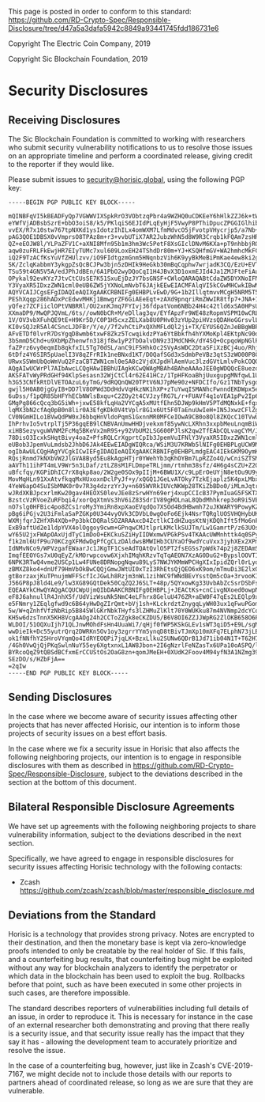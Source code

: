 This page is posted in order to conform to this standard: https://github.com/RD-Crypto-Spec/Responsible-Disclosure/tree/d47a5a3dafa5942c8849a93441745fdd186731e6

Copyright The Electric Coin Company, 2019

Copyright Sic Blockchain Foundation, 2019

# Security Disclosures
## Receiving Disclosures

The Sic Blockchain Foundation is committed to working with researchers who submit security vulnerability notifications to us to resolve those issues on an appropriate timeline and perform a coordinated release, giving credit to the reporter if they would like.

Please submit issues to security@horisic.global, using the following PGP key:

```
-----BEGIN PGP PUBLIC KEY BLOCK-----

mQINBFqVI5kBEADFyQp7VGWWVIXSpkRrO3VObtzqPbr4a9WZHQ0uCDKEeY6hHlkZZJ6k+tWB
eYWfVjADBsbSzrE+bbO3oiS8/k5/PKlqiS6EJIdPLqEyHjF5VwyP8PThiDpucZPGGIGlhib7
vvEX/R7x10stw767tpNXKd1ysIdotzIhILx4omWXM7LfmMdvcO5jFvotpVHycrjp5/a7Nb+a
pAG3QOE1DBSX0vVmprsO8TPAz8m+r3+vvbUTiX7AR2JubzWhN5d8W9R3Crqb1kFQAm7zsHRN
QZ+eEOJW8l/YLPaZFV1C+aXNI8Mfn95b1m3hm3Wc5PetF8XsGIclDNvM6KXa+pT9nhbbjRG/
aqw0zuFRLFkEwjHR7EIyTUMc7xul609LoxEH24TShdDr80m+YJ+KSQHfmGV+WA2hmhcMkFCx
iQ2F9TzACfKsYuVfZHUlzvv/iO9FIdtgzmGnm5HNqnbzVih6K9yyBkMeBiPmKae4ew8ki2gF
SK/ZclqKabbmY3ykgpZsQcBCJPw3bjn5zDHIk9HeGkb30mBqCqphw7wrjadK3CQ/EzU+EVTf
TSu59t4GN5V5A/edJPhJdBEn/6A1PbO2wyDQoCqI1H4JBvX3D1oxmEJId4Ja1ZMJFteFiAu0
OPykal92evKYz7JtvCtCUsSE7K51SxuEjDzJY7bsGNSF+CWloQARAQABtCdaZW5DYXNoIFNl
Y3VyaXR5IDxzZWN1cml0eUB6ZW5jYXNoLmNvbT6JAjkEEwEIACMFAlqVI5kCGwMHCwkIBwMC
AQYVCAIJCgsEFgIDAQIeAQIXgAAKCRBNIFg0EHBPLvEwD/9G+1b2IllqtmvvMCgH5NRM5T5E
PEShXqqp286hADxPcEdwvMHKj1BmwgrZF6GiAEeEqt+zAXd9pnqriRmZWwIR8tfp7+JNA+1m
yQfez7ZCFiiclOPtVNBRRl/OU2xnKJmq7FYIvj36fdpatVom6NBb24H4c42tld6xSA0HPsU9
XXmaDP9/MwQPJQVmL/6ts//owN0bCR+M/eDllag3qv/EYfApzFr9WE48zRopmVSPM10wCRLA
1V/OV3vbXFuhQE9tE+H9Kr5D/C0P1H5cxzZELXab8U0PHv03zYUp2piHVzsQDAHoGGrsvlLS
KI0vSQJzR5Al4CSncLJDFBr/Y/e//7f2vhCtiPxQXhMFLdQl2ji+TX/EYUS6QZnJeBBgWBPO
AFvETDf0lvrR7DsYgqD8wmb6txwF8Zkz5TcwqikdzPYa6YtBbkfh4hYXMoKpl4EKtpNc90dS
3bSmmD5Chd+u9XbMpZhenwfn318jf8w1yP2TbOalvDN9z3IMdCNHk/dY4SQ+OcpqoWpNGlPZ
faZPrz6vy0eqmIb8qkfxIL5Tg70dSL/anC9iF5HhkOc2SVyAsWDC2DtaSFiXzBCj4uo/Rhj+
6tDfz4Y6SIR5pUaelI3V8qZFrRIk1neBNxd1KT/DOQafSGd3xSdmbPeVBz3qtS3zWO00P8Ck
URwxSSWmUbQoWmVuQ2FzaCBTZWN1cml0eSA8c2VjdXJpdHlAemVuc3lzdGVtLmlvPokCOQQT
AQgAIwUCWrPl7AIbAwcLCQgHAwIBBhUIAgkKCwQWAgMBAh4BAheAAAoJEE0gWDQQcE8uezoQ
AKSFATvWyPRdGHf94KlpSesasn32WjCtCl4r62E41HCz/1TpHFKoaBhjUuxgupgMNfqwL1UW
h3G53CNfkRtDlVETOAzuL6yTmG/9dRQQnQW20TPtV6NJ7pMe90z+NFDCIfo/Gz1TNbTysgdI
gwjl5H0AB0jgGyIB+DD7lV8OPWd3DdHdvVqHkzNK1hXP+zTuYwqISMANhcFwnndEKDWpx5ey
6uDss/f1pQR85bHFYhECbNWlsBxqu+C2ZOy2t4CVJzyfRG7L/r+FUAVf4q1oVEA1pPv2Ip6U
GMgPg866cQcq3bG5iWh+jxwE58kfLqHa2VYCqA5xMUtfEhn5DJWp9kHmV5PTdMQNxkE+fgxM
lqMX3bN2cfAq0pB0n8lir0A3EfgKDk0V4tVplr8G1x6Ut5F0TaEnuUwIeH+IN5JxwzCFlZgy
CV0NGmHILo1BVwQdPW0xJ6bbqHnVldoPqmS1GxnnMR0MFCeIOwA9CB0o8Ql8ZKQcC10TVwUi
IhPrhvIo5vtrplTj5P36gqEB9lCNBVAnUmwHHDjvekxmf85ywNcLXRhn3xxpbMeuLnqmBiWY
xiHBSezyvguWVNM2FcMq5BKeVx2mR9S+y92VbUM2LSG600PJlsK2qw2TfEAbCQLvagCYM/Jf
78DisO3IcxkSHqtBivy4oaZ+PfsRQLCrXgprtCpIb3JpemVuIFNlY3VyaXR5IDxzZWN1cml0
eUBob3JpemVuLmdsb2JhbD6JAk4EEwEIADgWIQRca/WSiM3U7KRWb5lNIFg0EHBPLgUCW9MX
ogIbAwULCQgHAgYVCgkICwIEFgIDAQIeAQIXgAAKCRBNIFg0EHBPLmdgEAC4IEkGKM9OymKm
RQsjRnmd7kNXbVW2JlGVA8Byd5Eu8kAgpHTjr0YWehYb3qKhOYBm7LpRZZo4Q/wCniSZTSMW
aAVTh11ihPT4mLV9Wr5n3LDaf/ztLZ8sM1FLDmpeTRLjmm/rtmhm38sfz/4H6g4sCZU+Z2GW
uBfcfqy/KGPiDhIC7rX8qkp8ao/2W2ge0SOx9pIIjM+6BWU1X/c9LpErOeUYjN8etOu9U9yi
MovMqHLn91XxAtvfkqqMxHUxoxnDclPyJf+y/xQGQ1JGeLvATOky7TzkEjaplz5K4pxLMbxv
4YeW6apO4SuISbMNK0r0v7R3g4dzrzYrJy+n605WVRkIUVcNKWp28TKiZbBDo0/iMLmJqtrf
wJRdXKBJpcxrlmKw20gav4HEOXS0levJEe8zSrwHYn69erj4xupCCIcB37PymIuaG5FSKTXW
BzstcVzRVoeZuRFbqi4/xorQqXtmVs3hV6iZ83SdrIV89gHOLnaL8QbdMhhkrep3oR9i5VEm
nO7slg0HFBic4po8ZCs1roMy3YmiRn8xpXaoEVqdQo7XSOd4BdHBwmh72uJKWARY9PowyKZV
pBg6iPGjv2U3iFmlaSaPZGKp0U344vyOVk3CDVbL0wgOoFo6Ejk4NsrTQRglUOSVHQHybUKB
WXMjfqrJZHfXR4XQb+Pp3bkCDQRalSOZARAAxcD4ZctlkCIdHZuqsKtNjKDQhIft5fMo6nF6
ExB9aftUd2e1ldpYVX4olOggoy9cwm+GPnqwCMJtlprLKMclkSUJTm/Lw1GamrtP/z63UOsF
wY65U2jxFWApOAxUjdTyC1mDoO+EKCkuSZiHyIIDWxmwVPGkPSv4TKAAcUWMnhttk4q0SPyO
f1k2ml6UfP9u70KCzgXFMdwDgPfCgCLzDAldwsBMWIHb3CUYaOf9wdYcuVxx3jyhXEx2XPmP
IdNMvNCo9/WPVzgafEWaarJc1JKgTF1CseAdTQAtQvlO5PT2fsEGSs7pWdk74p2j8ZEDAmSS
ImqfEEOYGs7xU0qEyZ/kMOrwpcovw6XjxhIMqhKRzvTqTqAEON7XzAG0DuG2+BypslOOVTIq
6NPK3RTwQ4vme2USCp1Lw4FUNe8DRNopgNqwu89LyS7NWJYKMmWPCHgXIxIpidZQrl0rLyqq
zBMXZ8ko4+dnUf79HmVbOkBwCQQjGmwJWtUI0xTzI3RhEtsQjQEO6xK9om/mTmuDi3E2lxGw
gtBorzaxjKuTPnujmWFFScfIcJGwLh8Rzjm3nWL1zihWC9fWNdBEvYsstQm5cOa+3rvooKI+
J56GP8pJ8ld4Le9/lw3XG89GQtDek50CqZQ2J6SLT+48p/5QYxowKg33UvbAbZcSsrDSbFsA
EQEAAYkCHwQYAQgACQUCWpUjmQIbDAAKCRBNIFg0EHBPLj+JEACtKs+cnCivgNXoed0owpNa
eF8J6ahnullR4JnhX5f/UdVizWsuNk5NmC4eLFhrx8GeluU476ZR+aEW0F47qEs2LEQlp9xU
e5FNmry1ZEqlgfwd9c6B64yHwDgZIrQmt+bVj1sh+KLckrdztZnygqLyWH03ux1qFwuPGoms
5w/W+qZnhfVfzNbRip5B84SWlGKrNbkTHyfs3lZHMuZlKlt70Y0WUKku87m4NVNmp2dcYCqx
KH5w6dzsTnnX5KH8VcgAAOg24h2CCToZZgk8eCKZDU5/B6V8OI6ZZJJWpRG2ZlOKB658O6P7
WLDOI/51OQXuIjh71QLJnwMOhdFsHn4UuaWi7/qHjf0fWP5KSkGLEv1sWT3qiD5+E9L/sgMw
wwDieIk+Dc55yutrQrq2DWRKn5Ov1oy3zgrrYYm5ynqD8tBivTJmXp10mXFq7ELphN73jLBi
ok1fNNfhY2SHroVYqmQo4IdRYEOQPi7jqLK+BzxLlku2SUNw6QDrB1Jd71ib04N1T+T62H75
/4Gh0VwQjQjPKqSwlnNuY55ey6XgtxnxL1AW8Jbon+2I6gNzrlFeNZasTx6UPa10oASPQ/ln
BYRcoQqZ9tQBSdBCfxmErCCUStOs2OaG8zn+qomJMeEH+0XUdK2Foov4M94yfN3A1NZmg39w
SEzDO/s/HZbFjA==
=2qIw
-----END PGP PUBLIC KEY BLOCK-----
```

## Sending Disclosures

In the case where we become aware of security issues affecting other projects that has never affected Horisic, our intention is to inform those projects of security issues on a best effort basis.

In the case where we fix a security issue in Horisic that also affects the following neighboring projects, our intention is to engage in responsible disclosures with them as described in https://github.com/RD-Crypto-Spec/Responsible-Disclosure, subject to the deviations described in the section at the bottom of this document.

## Bilateral Responsible Disclosure Agreements

We have set up agreements with the following neighboring projects to share vulnerability information, subject to the deviations described in the next section.

Specifically, we have agreed to engage in responsible disclosures for security issues affecting Horisic technology with the following contacts:

- Zcash https://github.com/zcash/zcash/blob/master/responsible_disclosure.md

## Deviations from the Standard

Horisic is a technology that provides strong privacy. Notes are encrypted to their destination, and then the monetary base is kept via zero-knowledge proofs intended to only be creatable by the real holder of Sic. If this fails, and a counterfeiting bug results, that counterfeiting bug might be exploited without any way for blockchain analyzers to identify the perpetrator or which data in the blockchain has been used to exploit the bug. Rollbacks before that point, such as have been executed in some other projects in such cases, are therefore impossible.

The standard describes reporters of vulnerabilities including full details of an issue, in order to reproduce it. This is necessary for instance in the case of an external researcher both demonstrating and proving that there really is a security issue, and that security issue really has the impact that they say it has - allowing the development team to accurately prioritize and resolve the issue.

In the case of a counterfeiting bug, however, just like in Zcash's CVE-2019-7167, we might decide not to include those details with our reports to partners ahead of coordinated release, so long as we are sure that they are vulnerable.


